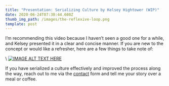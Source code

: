 ```yaml
---
title: "Presentation: Serializing Culture by Kelsey Hightower (WIP)"
date: 2020-06-24T07:30:44.608Z
thumb_img_path: /images/the-reflexive-loop.png
template: post
---
```

I’m recommending this video because I haven’t seen a good one for a while, and Kelsey presented it in a clear and concise manner. If you are new to the concept or would like a refresher, here are a few things to take note of:

\    [![IMAGE ALT TEXT HERE](https://img.youtube.com/vi/d_lFZtlM5KI/0.jpg)](https://www.youtube.com/watch?v=d_lFZtlM5KI)

If you have serialized a culture effectively and improved the process along the way, reach out to me via the [contact](https://thebility.engineer/contact/) form and tell me your story over a meal or coffee.